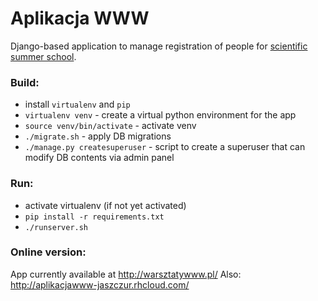 Aplikacja WWW
=============

Django-based application to manage registration of people for [scientific summer school](http://warsztatywww.pl/).

### Build:
- install `virtualenv` and `pip`
- `virtualenv venv` - create a virtual python environment for the app
- `source venv/bin/activate` - activate venv
- `./migrate.sh` - apply DB migrations
- `./manage.py createsuperuser` - script to create a superuser that can modify DB contents via admin panel

### Run:
- activate virtualenv (if not yet activated)
- `pip install -r requirements.txt`
- `./runserver.sh`

### Online version:
App currently available at http://warsztatywww.pl/
Also: http://aplikacjawww-jaszczur.rhcloud.com/

